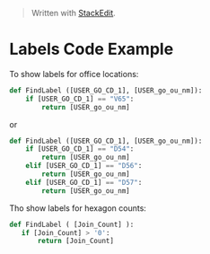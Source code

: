 


> Written with [StackEdit](https://stackedit.io/).

# Labels Code Example

To show labels for office locations:

```python
def FindLabel ([USER_GO_CD_1], [USER_go_ou_nm]):
    if [USER_GO_CD_1] == "V65":
        return [USER_go_ou_nm]
```
or 

```python
def FindLabel ([USER_GO_CD_1], [USER_go_ou_nm]):
    if [USER_GO_CD_1] == "D54":
        return [USER_go_ou_nm]
    elif [USER_GO_CD_1] == "D56":
        return [USER_go_ou_nm]
    elif [USER_GO_CD_1] == "D57":
        return [USER_go_ou_nm]
```

Tho show labels for hexagon counts:

```python
def FindLabel ( [Join_Count] ):
   if [Join_Count] > '0':
       return [Join_Count]
```
<!--stackedit_data:
eyJoaXN0b3J5IjpbNTAzNDU5NjI3LDE5NTA1NTU5ODVdfQ==
-->